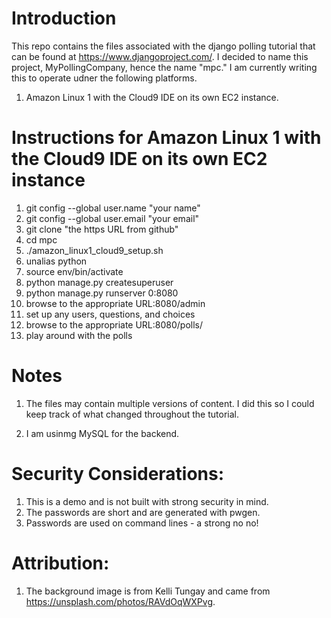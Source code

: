 # Introduction

This repo contains the files associated with the django polling tutorial that can be found at https://www.djangoproject.com/.  I decided to name this project, MyPollingCompany, hence the name "mpc."  I am currently writing this to operate udner the following platforms.

1. Amazon Linux 1 with the Cloud9 IDE on its own EC2 instance.

# Instructions for Amazon Linux 1 with the Cloud9 IDE on its own EC2 instance

1.  git config --global user.name "your name"
2.  git config --global user.email "your email"
3.  git clone "the https URL from github"
4.  cd mpc
5.  ./amazon_linux1_cloud9_setup.sh
6.  unalias python
7.  source env/bin/activate
8.  python manage.py createsuperuser
9.  python manage.py runserver 0:8080 
10. browse to the appropriate URL:8080/admin
11. set up any users, questions, and choices
12. browse to the appropriate URL:8080/polls/
13. play around with the polls

# Notes

1. The files may contain multiple versions of content.  I did this so I could keep track of what changed throughout the tutorial.

2. I am usinmg MySQL for the backend.

# Security Considerations:

1. This is a demo and is not built with strong security in mind.
2. The passwords are short and are generated with pwgen.
3. Passwords are used on command lines - a strong no no!

# Attribution:

1. The background image is from Kelli Tungay and came from https://unsplash.com/photos/RAVdOqWXPvg.
